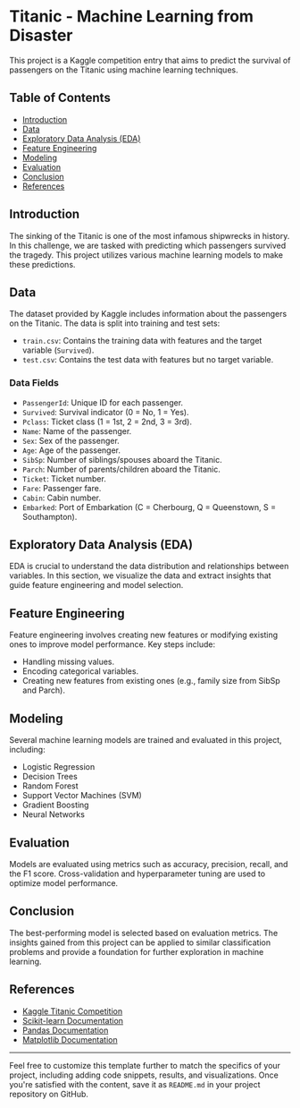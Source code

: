 # Titanic - Machine Learning from Disaster

This project is a Kaggle competition entry that aims to predict the survival of passengers on the Titanic using machine learning techniques.

## Table of Contents
- [Introduction](#introduction)
- [Data](#data)
- [Exploratory Data Analysis (EDA)](#exploratory-data-analysis-eda)
- [Feature Engineering](#feature-engineering)
- [Modeling](#modeling)
- [Evaluation](#evaluation)
- [Conclusion](#conclusion)
- [References](#references)

## Introduction
The sinking of the Titanic is one of the most infamous shipwrecks in history. In this challenge, we are tasked with predicting which passengers survived the tragedy. This project utilizes various machine learning models to make these predictions.

## Data
The dataset provided by Kaggle includes information about the passengers on the Titanic. The data is split into training and test sets:
- `train.csv`: Contains the training data with features and the target variable (`Survived`).
- `test.csv`: Contains the test data with features but no target variable.

### Data Fields
- `PassengerId`: Unique ID for each passenger.
- `Survived`: Survival indicator (0 = No, 1 = Yes).
- `Pclass`: Ticket class (1 = 1st, 2 = 2nd, 3 = 3rd).
- `Name`: Name of the passenger.
- `Sex`: Sex of the passenger.
- `Age`: Age of the passenger.
- `SibSp`: Number of siblings/spouses aboard the Titanic.
- `Parch`: Number of parents/children aboard the Titanic.
- `Ticket`: Ticket number.
- `Fare`: Passenger fare.
- `Cabin`: Cabin number.
- `Embarked`: Port of Embarkation (C = Cherbourg, Q = Queenstown, S = Southampton).

## Exploratory Data Analysis (EDA)
EDA is crucial to understand the data distribution and relationships between variables. In this section, we visualize the data and extract insights that guide feature engineering and model selection.

## Feature Engineering
Feature engineering involves creating new features or modifying existing ones to improve model performance. Key steps include:
- Handling missing values.
- Encoding categorical variables.
- Creating new features from existing ones (e.g., family size from SibSp and Parch).

## Modeling
Several machine learning models are trained and evaluated in this project, including:
- Logistic Regression
- Decision Trees
- Random Forest
- Support Vector Machines (SVM)
- Gradient Boosting
- Neural Networks

## Evaluation
Models are evaluated using metrics such as accuracy, precision, recall, and the F1 score. Cross-validation and hyperparameter tuning are used to optimize model performance.

## Conclusion
The best-performing model is selected based on evaluation metrics. The insights gained from this project can be applied to similar classification problems and provide a foundation for further exploration in machine learning.

## References
- [Kaggle Titanic Competition](https://www.kaggle.com/c/titanic)
- [Scikit-learn Documentation](https://scikit-learn.org/stable/documentation.html)
- [Pandas Documentation](https://pandas.pydata.org/docs/)
- [Matplotlib Documentation](https://matplotlib.org/stable/users/index.html)

---

Feel free to customize this template further to match the specifics of your project, including adding code snippets, results, and visualizations. Once you're satisfied with the content, save it as `README.md` in your project repository on GitHub.
